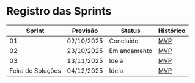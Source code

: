 #   Registro das Sprints

| Sprint | Previsão   | Status   | Histórico |
|--------|-----------|----------|-----------|
| 01     | 02/10/2025 | Concluido | [MVP](MVP/Sprint1.md) |
| 02     | 23/10/2025 | Em andamento | [MVP](MVP/Sprint2.md) |
| 03     | 13/11/2025 | Ideia | [MVP](MVP/Sprint3.md) |
| Feira de Soluções | 04/12/2025 | Ideia | [MVP](#) |
